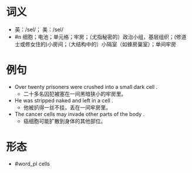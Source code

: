 # 词义
- 英：/sel/； 美：/sel/
- #n 细胞；电池；单元格；牢房；（尤指秘密的）政治小组，基层组织；(修道士或修女住的)小房间；（大结构中的）小隔室（如蜂房巢室）；单间牢房
# 例句
- Over twenty prisoners were crushed into a small dark cell .
	- 二十多名囚犯被塞在一间黑暗狭小的牢房里。
- He was stripped naked and left in a cell .
	- 他被扒得一丝不挂，丢在一间牢房里。
- The cancer cells may invade other parts of the body .
	- 癌细胞可能扩散到身体的其他部位。
# 形态
- #word_pl cells
